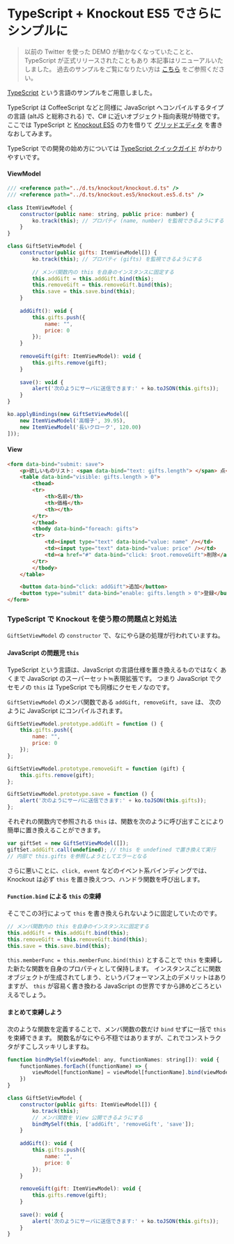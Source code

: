 # TypeScript + Knockout ES5 でさらにシンプルに

> 以前の Twitter を使った DEMO が動かなくなっていたことと、TypeScript が正式リリースされたこともあり
本記事はリニューアルいたしました。
過去のサンプルをご覧になりたい方は [こちら](http://kojs.sukobuto.com/tips/withTypeScript-old) をご参照ください。

[TypeScript](http://www.typescriptlang.org/) という言語のサンプルをご用意しました。

TypeScript は CoffeeScript などと同様に JavaScript へコンパイルするタイプの言語
(altJS と総称される) で、C# に近いオブジェクト指向表現が特徴です。
ここでは TypeScript と [Knockout ES5](knockout-es5) の力を借りて [グリッドエディタ](gridEditor) を書きなおしてみます。

TypeScript での開発の始め方については [TypeScript クイックガイド](http://phyzkit.net/typescript/#chapter2) がわかりやすいです。

#### ViewModel

```javascript
/// <reference path="../d.ts/knockout/knockout.d.ts" />
/// <reference path="../d.ts/knockout.es5/knockout.es5.d.ts" />
	
class ItemViewModel {
	constructor(public name: string, public price: number) {
		ko.track(this); // プロパティ (name, number) を監視できるようにする
	}
}

class GiftSetViewModel {
	constructor(public gifts: ItemViewModel[]) {
		ko.track(this); // プロパティ (gifts) を監視できるようにする
		
		// メンバ関数内の this を自身のインスタンスに固定する
		this.addGift = this.addGift.bind(this);
		this.removeGift = this.removeGift.bind(this);
		this.save = this.save.bind(this);
	}
	
	addGift(): void {
		this.gifts.push({
			name: "",
			price: 0
		});
	}
	
	removeGift(gift: ItemViewModel): void {
		this.gifts.remove(gift);
	}
	
	save(): void {
		alert('次のようにサーバに送信できます:' + ko.toJSON(this.gifts));
	}
}

ko.applyBindings(new GiftSetViewModel([
	new ItemViewModel('高帽子', 39.95),
	new ItemViewModel('長いクローク', 120.00)
]));
```

#### View

```html
<form data-bind="submit: save">
	<p>欲しいものリスト: <span data-bind="text: gifts.length"> </span> 点</p>
	<table data-bind="visible: gifts.length > 0">
		<thead>
		<tr>
			<th>名前</th>
			<th>価格</th>
			<th></th>
		</tr>
		</thead>
		<tbody data-bind="foreach: gifts">
		<tr>
			<td><input type="text" data-bind="value: name" /></td>
			<td><input type="text" data-bind="value: price" /></td>
			<td><a href="#" data-bind="click: $root.removeGift">削除</a></td>
		</tr>
		</tbody>
	</table>

	<button data-bind="click: addGift">追加</button>
	<button type="submit" data-bind="enable: gifts.length > 0">登録</button>
</form>
```

### TypeScript で Knockout を使う際の問題点と対処法

`GiftSetViewModel` の `constructor` で、なにやら謎の処理が行われていますね。

#### JavaScript の問題児 `this`

TypeScript という言語は、JavaScript の言語仕様を置き換えるものではなく
あくまで JavaScript のスーパーセット≒表現拡張です。
つまり JavaScript でクセモノの `this` は TypeScript でも同様にクセモノなのです。

`GiftSetViewModel` のメンバ関数である `addGift, removeGift, save` は、
次のように JavaScript にコンパイルされます。

```javascript
GiftSetViewModel.prototype.addGift = function () {
	this.gifts.push({
		name: "",
		price: 0
	});
};

GiftSetViewModel.prototype.removeGift = function (gift) {
	this.gifts.remove(gift);
};

GiftSetViewModel.prototype.save = function () {
	alert('次のようにサーバに送信できます:' + ko.toJSON(this.gifts));
};
```

それぞれの関数内で参照される `this` は、関数を次のように呼び出すことにより
簡単に置き換えることができます。

```javascript
var giftSet = new GiftSetViewModel([]);
giftSet.addGift.call(undefined); // this を undefined で置き換えて実行
// 内部で this.gifts を参照しようとしてエラーとなる
```

さらに悪いことに、`click, event` などのイベント系バインディングでは、
Knockout は必ず `this` を置き換えつつ、ハンドラ関数を呼び出します。

#### `Function.bind` による `this` の束縛

そこでこの3行によって `this` を書き換えられないように固定していたのです。

```javascript
// メンバ関数内の this を自身のインスタンスに固定する
this.addGift = this.addGift.bind(this);
this.removeGift = this.removeGift.bind(this);
this.save = this.save.bind(this);
```

`this.memberFunc = this.memberFunc.bind(this)` とすることで
`this` を束縛した新たな関数を自身のプロパティとして保持します。
インスタンスごとに関数オブジェクトが生成されてしまう、というパフォーマンス上のデメリットはありますが、
`this` が容易く書き換わる JavaScript の世界ですから諦めどころといえるでしょう。

#### まとめて束縛しよう

次のような関数を定義することで、メンバ関数の数だけ `bind` せずに一括で `this` を束縛できます。
関数名がなにやら不穏ではありますが、これでコンストラクタがすこしスッキリしますね。

```javascript
function bindMySelf(viewModel: any, functionNames: string[]): void {
	functionNames.forEach((functionName) => {
		viewModel[functionName] = viewModel[functionName].bind(viewModel);
	})
}

class GiftSetViewModel {
	constructor(public gifts: ItemViewModel[]) {
		ko.track(this);
		// メンバ関数を View 公開できるようにする
		bindMySelf(this, ['addGift', 'removeGift', 'save']);
	}
	
	addGift(): void {
		this.gifts.push({
			name: "",
			price: 0
		});
	}
	
	removeGift(gift: ItemViewModel): void {
		this.gifts.remove(gift);
	}
	
	save(): void {
		alert('次のようにサーバに送信できます:' + ko.toJSON(this.gifts));
	}
}
```